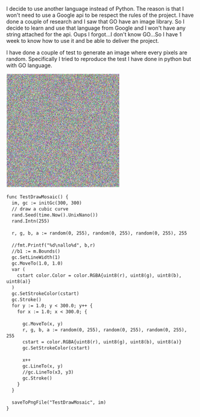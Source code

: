 I decide to use another language instead of Python. The reason is that  I won't need to
use a Google api to be respect the rules of the project. I have done a couple of research and 
I saw that GO have an image library. So I decide to learn and use that language from Google
and I won't have any string attached for the api. Oups I forgot...I don't know GO...So I have 1 week to know how to use it
and be able to deliver the project.


I have done a couple of test to generate an image where every pixels are random. 
Specifically I tried to reproduce the test I have done in python but with GO language.
 



![Example Image](../project_images/go.png?raw=true "Random pixel")

    func TestDrawMosaic() {
      im, gc := initGc(300, 300)
      // draw a cubic curve
      rand.Seed(time.Now().UnixNano())
      rand.Intn(255)
    
      r, g, b, a := random(0, 255), random(0, 255), random(0, 255), 255
    
      //fmt.Printf("%d\nallo%d", b,r)
      //b1 := m.Bounds()
      gc.SetLineWidth(1)
      gc.MoveTo(1.0, 1.0)
      var (
        cstart color.Color = color.RGBA{uint8(r), uint8(g), uint8(b), uint8(a)}
      )
      gc.SetStrokeColor(cstart)
      gc.Stroke()
      for y := 1.0; y < 300.0; y++ {
        for x := 1.0; x < 300.0; {
    
          gc.MoveTo(x, y)
          r, g, b, a := random(0, 255), random(0, 255), random(0, 255), 255
          cstart = color.RGBA{uint8(r), uint8(g), uint8(b), uint8(a)}
          gc.SetStrokeColor(cstart)

          x++
          gc.LineTo(x, y)
          //gc.LineTo(x3, y3)
          gc.Stroke()
        }
      }
    
      saveToPngFile("TestDrawMosaic", im)
    }

